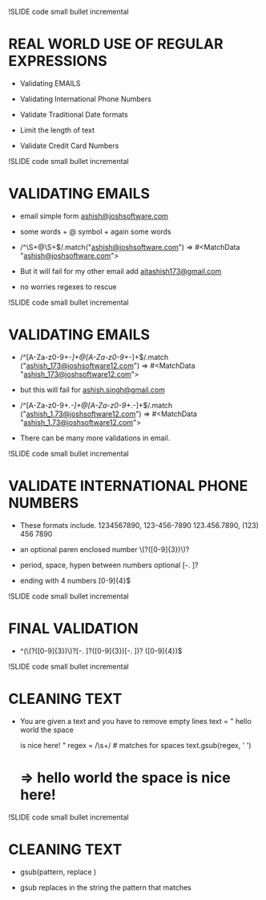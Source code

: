 
!SLIDE code small bullet incremental
# REAL WORLD USE OF REGULAR EXPRESSIONS #

* Validating EMAILS

* Validating International Phone Numbers

* Validate Traditional Date formats

* Limit the length of text

* Validate Credit Card Numbers

!SLIDE code small bullet incremental
# VALIDATING EMAILS #

* email simple form ashish@joshsoftware.com

* some words + @ symbol + again some words

* /^\S+@\S+$/.match("ashish@joshsoftware.com")
  => #<MatchData "ashish@joshsoftware.com">

* But it will fail for my other email add
  aitashish173@gmail.com

* no worries regexes to rescue

  
!SLIDE code small bullet incremental
# VALIDATING EMAILS #

* /^[A-Za-z0-9+_\-]+@[A-Za-z0-9+_\-]+$/.match
  ("ashish_173@joshsoftware12.com")
  => #<MatchData "ashish_173@joshsoftware12.com">

* but this will fail for ashish.singh@gmail.com
  
* /^[A-Za-z0-9+_.\-]+@[A-Za-z0-9+_.\-]+$/.match
  ("ashish_1.73@joshsoftware12.com")
  => #<MatchData "ashish_1.73@joshsoftware12.com">

* There can be many more validations in email.


!SLIDE code small bullet incremental
# VALIDATE INTERNATIONAL PHONE NUMBERS #

* These formats include. 1234567890, 123-456-7890
  123.456.7890, (123) 456 7890

* an optional paren enclosed number 
  \\(?\(\[0-9\]\{3\}\)\\)?

* period, space, hypen between numbers optional 
  [-. ]?

* ending with 4 numbers \[0-9\]\{4\}$
  

!SLIDE code small bullet incremental
# FINAL VALIDATION #

*  ^(\\(\?\(\[0-9\]\{3\}\)\\)?\[-. \]?\(\[0-9\]\{3\}\)\[-. \]\)?
   \([0-9]\{4\}\)$
 

!SLIDE code small bullet incremental
# CLEANING TEXT #

* You are given a text and you have to remove empty lines
    text = "   hello   world
    the space   

    is nice here!    "
    regex = /\s+/ # matches for spaces
    text.gsub(regex, ' ')   
    # =>  hello world the space is nice here! 

!SLIDE code small bullet incremental
# CLEANING TEXT #

* gsub\(pattern, replace \)    

* gsub replaces in the string the pattern 
  that matches
